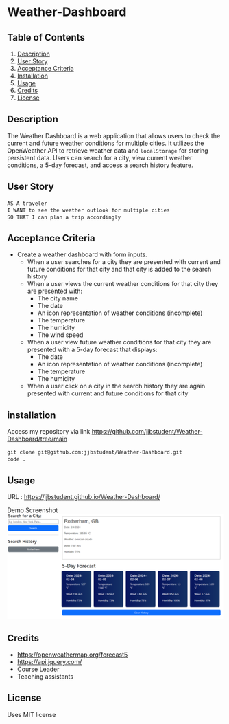 # Weather-Dashboard

## Table of Contents
1. [Description](#description)
2. [User Story](#user-story)
3. [Acceptance Criteria](#acceptance-criteria)
5. [Installation](#installation)
6. [Usage](#usage)
7. [Credits](#credits)
8. [License](#license)

## Description
The Weather Dashboard is a web application that allows users to check the current and future weather conditions for multiple cities. It utilizes the OpenWeather API to retrieve weather data and `localStorage` for storing persistent data. Users can search for a city, view current weather conditions, a 5-day forecast, and access a search history feature.

## User Story
```text
AS A traveler
I WANT to see the weather outlook for multiple cities
SO THAT I can plan a trip accordingly
```
## Acceptance Criteria
* Create a weather dashboard with form inputs.
  * When a user searches for a city they are presented with current and future conditions for that city and that city is added to the search history
  * When a user views the current weather conditions for that city they are presented with:
    * The city name
    * The date
    * An icon representation of weather conditions (incomplete)
    * The temperature
    * The humidity
    * The wind speed
  * When a user view future weather conditions for that city they are presented with a 5-day forecast that displays:
    * The date
    * An icon representation of weather conditions (incomplete)
    * The temperature
    * The humidity
  * When a user click on a city in the search history they are again presented with current and future conditions for that city
 
## installation

Access my repository via link https://github.com/jjbstudent/Weather-Dashboard/tree/main
```
git clone git@github.com:jjbstudent/Weather-Dashboard.git
code . 
```
## Usage
URL :  https://jjbstudent.github.io/Weather-Dashboard/

Demo Screenshot
![Weather Dashboard Screenshot](/ref/Screenshot%202024-02-04%20163940.png)

## Credits
- https://openweathermap.org/forecast5
- https://api.jquery.com/
- Course Leader
- Teaching assistants

## License 
Uses MIT license
